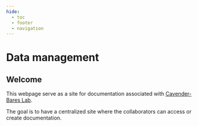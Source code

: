 ```yaml
---
hide: 
  - toc
  - footer
  - navigation
---
```

  

# Data management

## Welcome

This webpage serve as a site for documentation associated with
[Cavender-Bares Lab](https://cbs.umn.edu/cavender-bares-lab/home). 

The goal is to have a centralized site where the collaborators can access or create documentation.